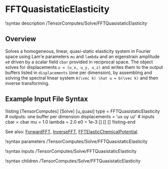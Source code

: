 # FFTQuasistaticElasticity

!syntax description /TensorComputes/Solve/FFTQuasistaticElasticity

## Overview

Solves a homogeneous, linear, quasi-static elasticity system in Fourier space using Lam\'e
parameters `mu` and `lambda` and an eigenstrain amplitude `e0` driven by a scalar field `cbar`
provided in reciprocal space. The object solves for displacements `u = (u_x, u_y, u_z)` and writes
them to the output buffers listed in `displacements` (one per dimension), by assembling and solving
the spectral linear system `A(\vec k) \hat u = b(\vec k)` and then inverse transforming.

## Example Input File Syntax

!listing
[TensorComputes]
  [Solve]
    [u_quasi]
      type = FFTQuasistaticElasticity
      # outputs: one buffer per dimension
      displacements = 'ux uy uz'
      # inputs
      cbar = cbar
      mu = 1.0
      lambda = 2.0
      e0 = 1e-3
    []
  []
[]
!listing-end

See also: [ForwardFFT](PerformFFT.md), [InverseFFT](PerformFFT.md),
[FFTElasticChemicalPotential](FFTElasticChemicalPotential.md).

!syntax parameters /TensorComputes/Solve/FFTQuasistaticElasticity

!syntax inputs /TensorComputes/Solve/FFTQuasistaticElasticity

!syntax children /TensorComputes/Solve/FFTQuasistaticElasticity
